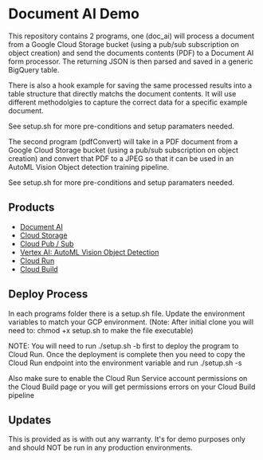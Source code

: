 # Document AI Demo

This repository contains 2 programs, one (doc_ai) will process a document from a Google Cloud Storage bucket (using a pub/sub subscription on object creation)
and send the documents contents (PDF) to a Document AI form processor. The returning JSON is then parsed and saved in a generic BigQuery table.

There is also a hook example for saving the same processed results into a table structure that directly matchs the document contents. It will use different methodolgies
to capture the correct data for a specific example document.

See setup.sh for more pre-conditions and setup paramaters needed.

The second program (pdfConvert) will take in a PDF document from a Google Cloud Storage bucket  (using a pub/sub subscription on object creation) and convert that PDF
to a JPEG so that it can be used in an AutoML Vision Object detection training pipeline.

See setup.sh for more pre-conditions and setup paramaters needed.

## Products

- [Document AI](https://cloud.google.com/document-ai)
- [Cloud Storage](https://cloud.google.com/storage)
- [Cloud Pub / Sub](https://cloud.google.com/pubsub)
- [Vertex AI: AutoML Vision Object Detection](https://cloud.google.com/vision/automl/object-detection/docs)
- [Cloud Run](https://cloud.google.com/run)
- [Cloud Build](https://cloud.google.com/build)

## Deploy Process

In each programs folder there is a setup.sh file. Update the environment variables to match your GCP environment. (Note: After initial clone you will need to: chmod +x setup.sh to make the file executable)

NOTE: You will need to run ./setup.sh -b first to deploy the program to Cloud Run. Once the deployment is complete then you need to copy the Cloud Run endpoint into the environment variable and run ./setup.sh -s

Also make sure to enable the Cloud Run Service account permissions on the Cloud Build page or you will get permissions errors on your Cloud Build pipeline

## Updates

This is provided as is with out any warranty. It's for demo purposes only and should NOT be run in any production environments.
